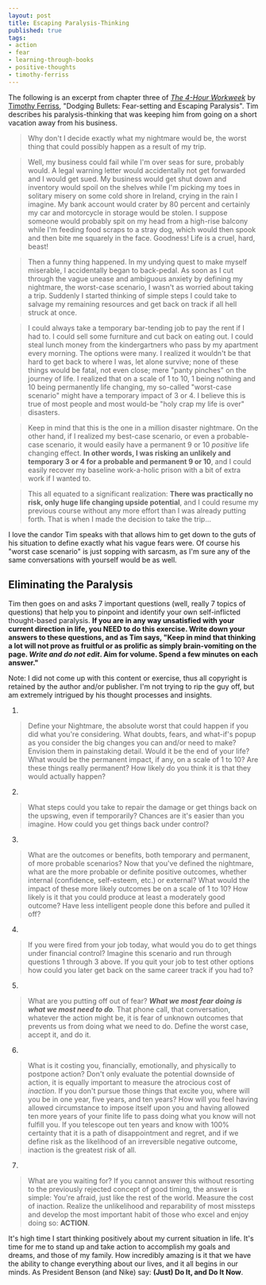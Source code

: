 ```yaml
---
layout: post
title: Escaping Paralysis-Thinking
published: true
tags:
- action
- fear
- learning-through-books
- positive-thoughts
- timothy-ferriss
---
```

The following is an excerpt from chapter three of _[The 4-Hour Workweek][ferris]_ by [Timothy Ferriss](http://www.fourhourworkweek.com "4-Hour Workweek website"), "Dodging Bullets: Fear-setting and Escaping Paralysis". Tim describes his paralysis-thinking that was keeping him from going on a short vacation away from his business.

> Why don't I decide exactly what my nightmare would be, the worst thing that could possibly happen as a result of my trip.

> Well, my business could fail while I'm over seas for sure, probably would. A legal warning letter would accidentally not get forwarded and I would get sued. My business would get shut down and inventory would spoil on the shelves while I'm picking my toes in solitary misery on some cold shore in Ireland, crying in the rain I imagine. My bank account would crater by 80 percent and certainly my car and motorcycle in storage would be stolen. I suppose someone would probably spit on my head from a high-rise balcony while I'm feeding food scraps to a stray dog, which would then spook and then bite me squarely in the face. Goodness! Life is a cruel, hard, beast!

> Then a funny thing happened. In my undying quest to make myself miserable, I accidentally began to back-pedal. As soon as I cut through the vague unease and ambiguous anxiety by defining my nightmare, the worst-case scenario, I wasn't as worried about taking a trip. Suddenly I started thinking of simple steps I could take to salvage my remaining resources and get back on track if all hell struck at once.

> I could always take a temporary bar-tending job to pay the rent if I had to. I could sell some furniture and cut back on eating out. I could steal lunch money from the kindergartners who pass by my apartment every morning. The options were many. I realized it wouldn't be that hard to get back to where I was, let alone survive; none of these things would be fatal, not even close; mere "panty pinches" on the journey of life. I realized that on a scale of 1 to 10, 1 being nothing and 10 being permanently life changing, my so-called "worst-case scenario" might have a temporary impact of 3 or 4. I believe this is true of most people and most would-be "holy crap my life is over" disasters.

> Keep in mind that this is the one in a million disaster nightmare. On the other hand, if I realized my best-case scenario, or even a probable-case scenario, it would easily have a permanent 9 or 10 _positive_ life changing effect. **In other words, I was risking an unlikely and temporary 3 or 4 for a probable and permanent 9 or 10**, and I could easily recover my baseline work-a-holic prison with a bit of extra work if I wanted to.

> This all equated to a significant realization: **There was practically no risk, only huge life changing upside potential**, and I could resume my previous course without any more effort than I was already putting forth. That is when I made the decision to take the trip...

I love the candor Tim speaks with that allows him to get down to the guts of his situation to define exactly what his vague fears were. Of course his "worst case scenario" is just sopping with sarcasm, as I'm sure any of the same conversations with yourself would be as well.

## Eliminating the Paralysis

Tim then goes on and asks 7 important questions (well, really 7 topics of questions) that help you to pinpoint and identify your own self-inflicted thought-based paralysis. **If you are in any way unsatisfied with your current direction in life, you NEED to do this exercise. Write down your answers to these questions, and as Tim says, "Keep in mind that thinking a lot will not prove as fruitful or as prolific as simply brain-vomiting on the page. _Write and do not edit_. Aim for volume. Spend a few minutes on each answer."**

Note: I did not come up with this content or exercise, thus all copyright is retained by the author and/or publisher. I'm not trying to rip the guy off, but am extremely intrigued by his thought processes and insights.

>
1.

> Define your Nightmare, the absolute worst that could happen if you did what you're considering. What doubts, fears, and what-if's popup as you consider the big changes you can and/or need to make? Envision them in painstaking detail. Would it be the end of your life? What would be the permanent impact, if any, on a scale of 1 to 10? Are these things really permanent? How likely do you think it is that they would actually happen?

2.

> What steps could you take to repair the damage or get things back on the upswing, even if temporarily? Chances are it's easier than you imagine. How could you get things back under control?

3.

> What are the outcomes or benefits, both temporary and permanent, of more probable scenarios? Now that you've defined the nightmare, what are the more probable or definite positive outcomes, whether internal (confidence, self-esteem, etc.) or external? What would the impact of these more likely outcomes be on a scale of 1 to 10? How likely is it that you could produce at least a moderately good outcome? Have less intelligent people done this before and pulled it off?

4.

> If you were fired from your job today, what would you do to get things under financial control? Imagine this scenario and run through questions 1 through 3 above. If you quit your job to test other options how could you later get back on the same career track if you had to?

5.

> What are you putting off out of fear? _**What we most fear doing is what we most need to do**._ That phone call, that conversation, whatever the action might be, it is fear of unknown outcomes that prevents us from doing what we need to do. Define the worst case, accept it, and do it.

6.

> What is it costing you, financially, emotionally, and physically to postpone action? Don't only evaluate the potential downside of action, it is equally important to measure the atrocious cost of _inaction_. If you don't pursue those things that excite you, where will you be in one year, five years, and ten years? How will you feel having allowed circumstance to impose itself upon you and having allowed ten more years of your finite life to pass doing what you know will not fulfill you. If you telescope out ten years and know with 100% certainty that it is a path of disappointment and regret, and if we define risk as the likelihood of an irreversible negative outcome, inaction is the greatest risk of all.

7.

> What are you waiting for? If you cannot answer this without resorting to the previously rejected concept of good timing, the answer is simple: You're afraid, just like the rest of the world. Measure the cost of inaction. Realize the unlikelihood and reparability of most missteps and develop the most important habit of those who excel and enjoy doing so: **ACTION**.

It's high time I start thinking positively about my current situation in life. It's time for me to stand up and take action to accomplish my goals and dreams, and those of my family. How incredibly amazing is it that we have the ability to change everything about our lives, and it all begins in our minds. As President Benson (and Nike) say: **(Just) Do It, and Do It Now**.

  [ferris]: http://www.amazon.com/4-Hour-Workweek-Escape-Live-Anywhere/dp/0307353133/ref=pd_bbs_sr_1?ie=UTF8&amp;s=books&amp;qid=1216967902&amp;sr=8-1 "4-Hour Workweek @ Amazon.com"
